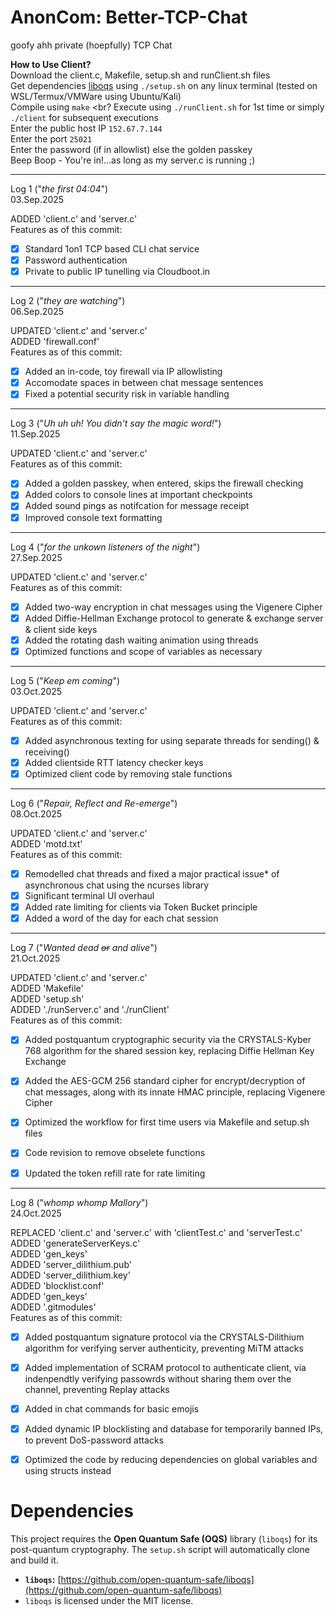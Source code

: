 # AnonCom: Better-TCP-Chat 
goofy ahh private (hoepfully) TCP Chat

**How to Use Client?** <br>
Download the client.c, Makefile, setup.sh and runClient.sh files <br>
Get dependencies [liboqs](https://github.com/open-quantum-safe/liboqs) using `./setup.sh` on any linux terminal (tested on WSL/Termux/VMWare using Ubuntu/Kali) <br>
Compile using `make` <br?
Execute using `./runClient.sh` for 1st time or simply `./client` for subsequent executions <br>
Enter the public host IP `152.67.7.144` <br>
Enter the port `25021` <br>
Enter the password (if in allowlist) else the golden passkey <br>
Beep Boop - You're in!...as long as my server.c is running ;) <br>

-------------------------
Log 1 ("_the first 04:04_") <br>
03.Sep.2025

ADDED 'client.c' and 'server.c' <br>
  Features as of this commit:<br>
- [x] Standard 1on1 TCP based CLI chat service
- [x] Password authentication 
- [x] Private to public IP tunelling via Cloudboot.in

-------------------------
Log 2 ("_they are watching_") <br>
06.Sep.2025

UPDATED 'client.c' and 'server.c' <br>
ADDED 'firewall.conf' <br>
  Features as of this commit:
- [x] Added an in-code, toy firewall via IP allowlisting
- [x] Accomodate spaces in between chat message sentences
- [x] Fixed a potential security risk in variable handling

-------------------------
Log 3 ("_Uh uh uh! You didn't say the magic word!_") <br>
11.Sep.2025

UPDATED 'client.c' and 'server.c'<br>
  Features as of this commit:<br>
- [x] Added a golden passkey, when entered, skips the firewall checking<br>
- [x] Added colors to console lines at important checkpoints<br>
- [x] Added sound pings as notifcation for message receipt<br>
- [x] Improved console text formatting<br>

-------------------------
Log 4 ("_for the unkown listeners of the night_") <br>
27.Sep.2025

UPDATED 'client.c' and 'server.c'<br>
  Features as of this commit:<br>
- [x] Added two-way encryption in chat messages using the Vigenere Cipher<br>
- [x] Added Diffie-Hellman Exchange protocol to generate & exchange server & client side keys<br>
- [x] Added the rotating dash waiting animation using threads
- [x] Optimized functions and scope of variables as necessary

-------------------------
Log 5 ("_Keep em coming_") <br>
03.Oct.2025

UPDATED 'client.c' and 'server.c'<br>
  Features as of this commit:<br>
- [x] Added asynchronous texting for using separate threads for sending() & receiving()<br>
- [x] Added clientside RTT latency checker keys<br>
- [x] Optimized client code by removing stale functions

-------------------------
Log 6 ("_Repair, Reflect and Re-emerge_") <br>
08.Oct.2025

UPDATED 'client.c' and 'server.c'<br>
ADDED 'motd.txt' <br>
  Features as of this commit:<br>
- [x] Remodelled chat threads and fixed a major practical issue* of asynchronous chat using the ncurses library<br>
- [x] Significant terminal UI overhaul<br>
- [x] Added rate limiting for clients via Token Bucket principle<br>
- [x] Added a word of the day for each chat session<br>

-------------------------
Log 7 ("_Wanted dead ~~or~~ and alive_") <br>
21.Oct.2025

UPDATED 'client.c' and 'server.c'<br>
ADDED 'Makefile' <br>
ADDED 'setup.sh' <br>
ADDED './runServer.c' and './runClient' <br>
  Features as of this commit:<br>
- [x] Added postquantum cryptographic security via the CRYSTALS-Kyber 768 algorithm for the shared session key, replacing Diffie Hellman Key Exchange<br>
- [x] Added the AES-GCM 256 standard cipher for encrypt/decryption of chat messages, along with its innate HMAC principle, replacing Vigenere Cipher<br>
- [x] Optimized the workflow for first time users via Makefile and setup.sh files<br>
- [x] Code revision to remove obselete functions<br>
- [x] Updated the token refill rate for rate limiting<br>


-------------------------
Log 8 ("_whomp whomp Mallory_") <br>
24.Oct.2025

REPLACED 'client.c' and 'server.c' with 'clientTest.c' and 'serverTest.c'<br>
ADDED 'generateServerKeys.c' <br>
ADDED 'gen_keys' <br>
ADDED 'server_dilithium.pub' <br>
ADDED 'server_dilithium.key' <br>
ADDED 'blocklist.conf' <br>
ADDED 'gen_keys' <br>
ADDED '.gitmodules' <br>
  Features as of this commit:<br>
- [x] Added postquantum signature protocol via the CRYSTALS-Dilithium algorithm for verifying server authenticity, preventing MiTM attacks<br>
- [x] Added implementation of SCRAM protocol to authenticate client, via indenpendtly verifying passowrds without sharing them over the channel, preventing Replay attacks <br>
- [x] Added in chat commands for basic emojis<br>
- [x] Added dynamic IP blocklisting and database for temporarily banned IPs, to prevent DoS-password attacks<br>
- [x] Optimized the code by reducing dependencies on global variables and using structs instead<br>


# Dependencies
This project requires the **Open Quantum Safe (OQS)** library (`liboqs`) for its post-quantum cryptography. The `setup.sh` script will automatically clone and build it.

- **`liboqs`:** [https://github.com/open-quantum-safe/liboqs](https://github.com/open-quantum-safe/liboqs)
- `liboqs` is licensed under the MIT license.
